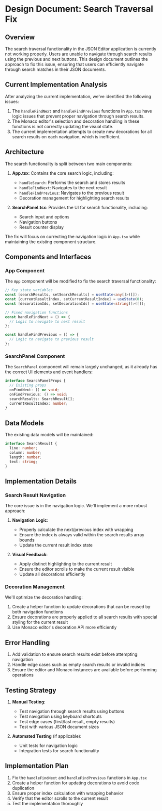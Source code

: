 # Design Document: Search Traversal Fix

## Overview

The search traversal functionality in the JSON Editor application is currently not working properly. Users are unable to navigate through search results using the previous and next buttons. This design document outlines the approach to fix this issue, ensuring that users can efficiently navigate through search matches in their JSON documents.

## Current Implementation Analysis

After analyzing the current implementation, we've identified the following issues:

1. The `handleFindNext` and `handleFindPrevious` functions in `App.tsx` have logic issues that prevent proper navigation through search results.
2. The Monaco editor's selection and decoration handling in these functions is not correctly updating the visual state.
3. The current implementation attempts to create new decorations for all search results on each navigation, which is inefficient.

## Architecture

The search functionality is split between two main components:

1. **App.tsx**: Contains the core search logic, including:
   - `handleSearch`: Performs the search and stores results
   - `handleFindNext`: Navigates to the next result
   - `handleFindPrevious`: Navigates to the previous result
   - Decoration management for highlighting search results

2. **SearchPanel.tsx**: Provides the UI for search functionality, including:
   - Search input and options
   - Navigation buttons
   - Result counter display

The fix will focus on correcting the navigation logic in `App.tsx` while maintaining the existing component structure.

## Components and Interfaces

### App Component

The `App` component will be modified to fix the search traversal functionality:

```typescript
// Key state variables
const [searchResults, setSearchResults] = useState<any[]>([]);
const [currentResultIndex, setCurrentResultIndex] = useState(0);
const [decorationIds, setDecorationIds] = useState<string[]>([]);

// Fixed navigation functions
const handleFindNext = () => {
  // Logic to navigate to next result
};

const handleFindPrevious = () => {
  // Logic to navigate to previous result
};
```

### SearchPanel Component

The `SearchPanel` component will remain largely unchanged, as it already has the correct UI elements and event handlers:

```typescript
interface SearchPanelProps {
  // Existing props
  onFindNext: () => void;
  onFindPrevious: () => void;
  searchResults: SearchResult[];
  currentResultIndex: number;
}
```

## Data Models

The existing data models will be maintained:

```typescript
interface SearchResult {
  line: number;
  column: number;
  length: number;
  text: string;
}
```

## Implementation Details

### Search Result Navigation

The core issue is in the navigation logic. We'll implement a more robust approach:

1. **Navigation Logic**:
   - Properly calculate the next/previous index with wrapping
   - Ensure the index is always valid within the search results array bounds
   - Update the current result index state

2. **Visual Feedback**:
   - Apply distinct highlighting to the current result
   - Ensure the editor scrolls to make the current result visible
   - Update all decorations efficiently

### Decoration Management

We'll optimize the decoration handling:

1. Create a helper function to update decorations that can be reused by both navigation functions
2. Ensure decorations are properly applied to all search results with special styling for the current result
3. Use Monaco editor's decoration API more efficiently

## Error Handling

1. Add validation to ensure search results exist before attempting navigation
2. Handle edge cases such as empty search results or invalid indices
3. Ensure the editor and Monaco instances are available before performing operations

## Testing Strategy

1. **Manual Testing**:
   - Test navigation through search results using buttons
   - Test navigation using keyboard shortcuts
   - Test edge cases (first/last result, empty results)
   - Test with various JSON document sizes

2. **Automated Testing** (if applicable):
   - Unit tests for navigation logic
   - Integration tests for search functionality

## Implementation Plan

1. Fix the `handleFindNext` and `handleFindPrevious` functions in `App.tsx`
2. Create a helper function for updating decorations to avoid code duplication
3. Ensure proper index calculation with wrapping behavior
4. Verify that the editor scrolls to the current result
5. Test the implementation thoroughly